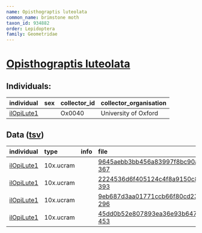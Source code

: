 ```yaml
---
name: Opisthograptis luteolata
common_name: brimstone moth
taxon_id: 934882
order: Lepidoptera
family: Geometridae
---
```


# [Opisthograptis luteolata](https://www.ebi.ac.uk/ena/data/taxonomy/v1/taxon/tax-id/934882)

## Individuals:

| individual | sex | collector_id | collector_organisation |
| :--------- | :-: | :----------- | :--------------------- |
| [ilOpiLute1](ilOpiLute1.md) |  | Ox0040 | University of Oxford |

## Data ([tsv](Opisthograptis_luteolata_data.tsv))

| individual | type | info | file |
| :--------- | :--- | :--- | :--- |
| [ilOpiLute1](ilOpiLute1.md) | 10x.ucram |  | [9645aebb3bb456a83997f8bc90acd134-367](https://darwin.cog.sanger.ac.uk/insects/Opisthograptis_luteolata/ilOpiLute1/genomic_data/10x/32140_5%235.cram) |
| [ilOpiLute1](ilOpiLute1.md) | 10x.ucram |  | [2224536d6f405124c4f8a9150c8ade02-393](https://darwin.cog.sanger.ac.uk/insects/Opisthograptis_luteolata/ilOpiLute1/genomic_data/10x/32140_5%236.cram) |
| [ilOpiLute1](ilOpiLute1.md) | 10x.ucram |  | [9eb687d3aa01771ccb66f80cd23c7bd6-296](https://darwin.cog.sanger.ac.uk/insects/Opisthograptis_luteolata/ilOpiLute1/genomic_data/10x/32140_5%237.cram) |
| [ilOpiLute1](ilOpiLute1.md) | 10x.ucram |  | [45dd0b52e807893ea36e93b6473ad803-453](https://darwin.cog.sanger.ac.uk/insects/Opisthograptis_luteolata/ilOpiLute1/genomic_data/10x/32140_5%238.cram) |
